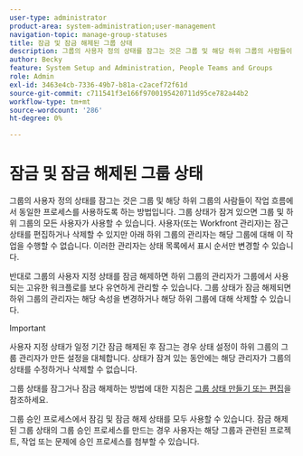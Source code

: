 ```yaml
---
user-type: administrator
product-area: system-administration;user-management
navigation-topic: manage-group-statuses
title: 잠금 및 잠금 해제된 그룹 상태
description: 그룹의 사용자 정의 상태를 잠그는 것은 그룹 및 해당 하위 그룹의 사람들이 작업 흐름에서 동일한 프로세스를 사용하도록 하는 방법입니다. 그룹 상태가 잠겨 있으면 그룹 및 하위 그룹의 모든 사용자가 사용할 수 있습니다.
author: Becky
feature: System Setup and Administration, People Teams and Groups
role: Admin
exl-id: 3463e4cb-7336-49b7-b81a-c2acef72f61d
source-git-commit: c711541f3e166f9700195420711d95ce782a44b2
workflow-type: tm+mt
source-wordcount: '286'
ht-degree: 0%

---
```


# 잠금 및 잠금 해제된 그룹 상태

그룹의 사용자 정의 상태를 잠그는 것은 그룹 및 해당 하위 그룹의 사람들이 작업 흐름에서 동일한 프로세스를 사용하도록 하는 방법입니다. 그룹 상태가 잠겨 있으면 그룹 및 하위 그룹의 모든 사용자가 사용할 수 있습니다. 사용자(또는 Workfront 관리자)는 잠근 상태를 편집하거나 삭제할 수 있지만 아래 하위 그룹의 관리자는 해당 그룹에 대해 이 작업을 수행할 수 없습니다. 이러한 관리자는 상태 목록에서 표시 순서만 변경할 수 있습니다.

반대로 그룹의 사용자 지정 상태를 잠금 해제하면 하위 그룹의 관리자가 그룹에서 사용되는 고유한 워크플로를 보다 유연하게 관리할 수 있습니다. 그룹 상태가 잠금 해제되면 하위 그룹의 관리자는 해당 속성을 변경하거나 해당 하위 그룹에 대해 삭제할 수 있습니다.

>[!IMPORTANT]
>
>사용자 지정 상태가 일정 기간 잠금 해제된 후 잠그는 경우 상태 설정이 하위 그룹의 그룹 관리자가 만든 설정을 대체합니다. 상태가 잠겨 있는 동안에는 해당 관리자가 그룹의 상태를 수정하거나 삭제할 수 없습니다.

그룹 상태를 잠그거나 잠금 해제하는 방법에 대한 지침은 [그룹 상태 만들기 또는 편집](../../../administration-and-setup/manage-groups/manage-group-statuses/create-or-edit-a-group-status.md)을 참조하세요.

그룹 승인 프로세스에서 잠김 및 잠금 해제 상태를 모두 사용할 수 있습니다. 잠금 해제된 그룹 상태의 그룹 승인 프로세스를 만드는 경우 사용자는 해당 그룹과 관련된 프로젝트, 작업 또는 문제에 승인 프로세스를 첨부할 수 있습니다.

